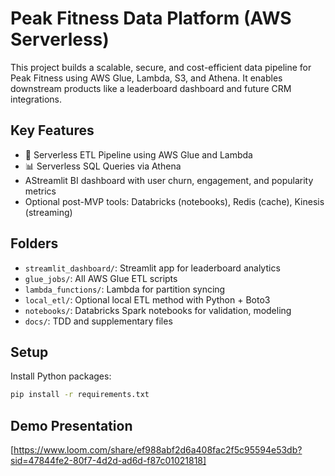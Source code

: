 # Peak Fitness Data Platform (AWS Serverless)

This project builds a scalable, secure, and cost-efficient data pipeline for Peak Fitness using AWS Glue, Lambda, S3, and Athena. It enables downstream products like a leaderboard dashboard and future CRM integrations.


## Key Features  
- 🚀 Serverless ETL Pipeline using AWS Glue and Lambda  
- 📊 Serverless SQL Queries via Athena
- AStreamlit BI dashboard with user churn, engagement, and popularity metrics
- Optional post-MVP tools: Databricks (notebooks), Redis (cache), Kinesis (streaming)

## Folders

- `streamlit_dashboard/`: Streamlit app for leaderboard analytics
- `glue_jobs/`: All AWS Glue ETL scripts
- `lambda_functions/`: Lambda for partition syncing
- `local_etl/`: Optional local ETL method with Python + Boto3
- `notebooks/`: Databricks Spark notebooks for validation, modeling
- `docs/`: TDD and supplementary files

## Setup

Install Python packages:

```bash
pip install -r requirements.txt
```

## Demo Presentation
[https://www.loom.com/share/ef988abf2d6a408fac2f5c95594e53db?sid=47844fe2-80f7-4d2d-ad6d-f87c01021818]
